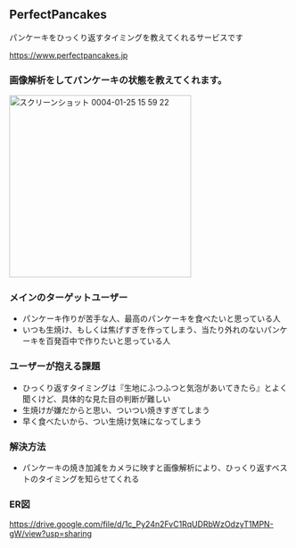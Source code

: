 ## PerfectPancakes

パンケーキをひっくり返すタイミングを教えてくれるサービスです

https://www.perfectpancakes.jp

### 画像解析をしてパンケーキの状態を教えてくれます。
<img width="326" alt="スクリーンショット 0004-01-25 15 59 22" src="https://user-images.githubusercontent.com/85091885/150927401-575f7714-6a2c-450e-9915-a5e9a1a479f1.png">


### メインのターゲットユーザー
* パンケーキ作りが苦手な人、最高のパンケーキを食べたいと思っている人
* いつも生焼け、もしくは焦げすぎを作ってしまう、当たり外れのないパンケーキを百発百中で作りたいと思っている人


### ユーザーが抱える課題
* ひっくり返すタイミングは『生地にふつふつと気泡があいてきたら』とよく聞くけど、具体的な見た目の判断が難しい
* 生焼けが嫌だからと思い、ついつい焼きすぎてしまう
* 早く食べたいから、つい生焼け気味になってしまう


### 解決方法
* パンケーキの焼き加減をカメラに映すと画像解析により、ひっくり返すベストのタイミングを知らせてくれる

### ER図
https://drive.google.com/file/d/1c_Py24n2FvC1RqUDRbWzOdzyT1MPN-gW/view?usp=sharing

